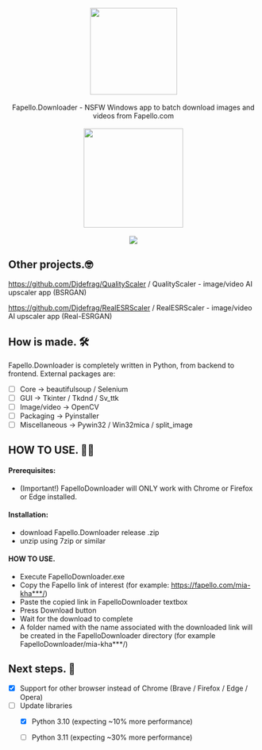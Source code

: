 <div align="center">
    <br>
    <img src="https://user-images.githubusercontent.com/32263112/205343453-e2f61261-3fb4-4d9b-8fe7-2be67fc0fcfb.png" width="175"> </a> 
    <br><br> Fapello.Downloader - NSFW Windows app to batch download images and videos from Fapello.com <br><br>
    <a href="https://jangystudio.itch.io/fapellodownloader">
         <img src="https://user-images.githubusercontent.com/86362423/162710522-c40c4f39-a6b9-48bc-84bc-1c6b78319f01.png" width="200">
    </a>
</div>

<br>

<div align="center">
    <img src="https://user-images.githubusercontent.com/32263112/207787817-7ae3f9fd-82c1-4135-8422-b9f01963f59b.png"> </a> 
</div>


## Other projects.🤓

https://github.com/Djdefrag/QualityScaler / QualityScaler - image/video AI upscaler app (BSRGAN)

https://github.com/Djdefrag/RealESRScaler / RealESRScaler - image/video AI upscaler app (Real-ESRGAN)


## How is made. 🛠

Fapello.Downloader is completely written in Python, from backend to frontend. External packages are:
- [ ] Core -> beautifulsoup / Selenium
- [ ] GUI -> Tkinter / Tkdnd / Sv_ttk
- [ ] Image/video -> OpenCV
- [ ] Packaging   -> Pyinstaller
- [ ] Miscellaneous -> Pywin32 / Win32mica / split_image

## HOW TO USE. 👨‍💻
#### Prerequisites: 
* (Important!) FapelloDownloader will ONLY work with Chrome or Firefox or Edge installed. 
  
#### Installation:
 * download Fapello.Downloader release .zip
 * unzip using 7zip or similar

#### HOW TO USE.
* Execute FapelloDownloader.exe
* Copy the Fapello link of interest (for example: https://fapello.com/mia-kha***/)
* Paste the copied link in FapelloDownloader textbox
* Press Download button
* Wait for the download to complete
* A folder named with the name associated with the downloaded link will be created in the FapelloDownloader directory (for example FapelloDownloader/mia-kha***/)

## Next steps. 🤫
- [x] Support for other browser instead of Chrome (Brave / Firefox / Edge / Opera)
- [ ] Update libraries 
    - [x] Python 3.10 (expecting ~10% more performance) 
    - [ ] Python 3.11 (expecting ~30% more performance)

